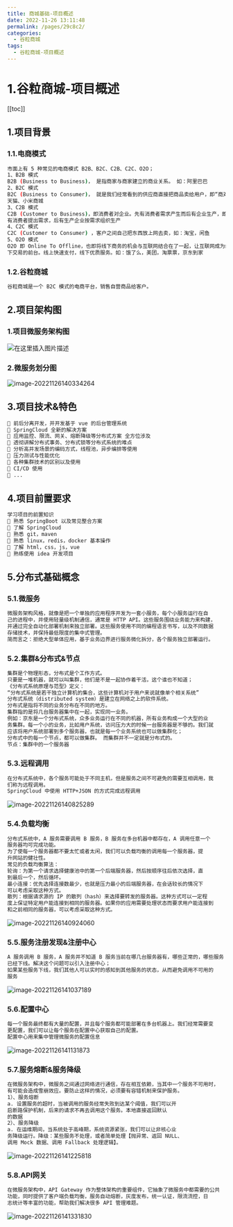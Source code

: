 ```yaml
---
title: 商城基础-项目概述
date: 2022-11-26 13:11:48
permalink: /pages/29c8c2/
categories:
  - 谷粒商城
tags:
  - 谷粒商城-项目概述
---
```

# 1.谷粒商城-项目概述

[[toc]]

## 1.项目背景

### 1.1.电商模式

```sh
市面上有 5 种常见的电商模式 B2B、B2C、C2B、C2C、O2O；
1、B2B 模式
B2B (Business to Business)， 是指商家与商家建立的商业关系。 如：阿里巴巴
2、B2C 模式
B2C (Business to Consumer)， 就是我们经常看到的供应商直接把商品卖给用户，即“商对客” 模式，也就是通常说的商业零售，直接面向消费者销售产品和服务。如：苏宁易购、京东、
天猫、小米商城
3、C2B 模式
C2B (Customer to Business)，即消费者对企业。先有消费者需求产生而后有企业生产，即先
有消费者提出需求，后有生产企业按需求组织生产
4、C2C 模式
C2C (Customer to Consumer) ，客户之间自己把东西放上网去卖，如：淘宝，闲鱼
5、O2O 模式
O2O 即 Online To Offline，也即将线下商务的机会与互联网结合在了一起，让互联网成为线
下交易的前台。线上快速支付，线下优质服务。如：饿了么，美团，淘票票，京东到家
```

### 1.2.谷粒商城

```sh
谷粒商城是一个 B2C 模式的电商平台，销售自营商品给客户。
```

## 2.项目架构图

### 1.项目微服务架构图

![在这里插入图片描述](./assets/1.glsc_project_introduct/2020123018263834.jpg)

### 2.微服务划分图

![image-20221126140334264](./assets/1.glsc_project_introduct/image-20221126140334264.png)

## 3.项目技术&特色

```sh
 前后分离开发，并开发基于 vue 的后台管理系统
 SpringCloud 全新的解决方案
 应用监控、限流、网关、熔断降级等分布式方案 全方位涉及
 透彻讲解分布式事务、分布式锁等分布式系统的难点
 分析高并发场景的编码方式，线程池，异步编排等使用
 压力测试与性能优化
 各种集群技术的区别以及使用
 CI/CD 使用
 ...
```

## 4.项目前置要求

```sh
学习项目的前置知识
 熟悉 SpringBoot 以及常见整合方案
 了解 SpringCloud
 熟悉 git，maven
 熟悉 linux，redis，docker 基本操作
 了解 html，css，js，vue
 熟练使用 idea 开发项目
```

## 5.分布式基础概念

### 5.1.微服务

```sh
微服务架构风格，就像是把一个单独的应用程序开发为一套小服务，每个小服务运行在自
己的进程中，并使用轻量级机制通信，通常是 HTTP API。这些服务围绕业务能力来构建，
并通过完全自动化部署机制来独立部署。这些服务使用不同的编程语言书写，以及不同数据
存储技术，并保持最低限度的集中式管理。
简而言之：拒绝大型单体应用，基于业务边界进行服务微化拆分，各个服务独立部署运行。
```

### 5.2.集群&分布式&节点

```sh
集群是个物理形态，分布式是个工作方式。
只要是一堆机器，就可以叫集群，他们是不是一起协作着干活，这个谁也不知道；
《分布式系统原理与范型》定义：
“分布式系统是若干独立计算机的集合，这些计算机对于用户来说就像单个相关系统”
分布式系统（distributed system）是建立在网络之上的软件系统。
分布式是指将不同的业务分布在不同的地方。
集群指的是将几台服务器集中在一起，实现同一业务。
例如：京东是一个分布式系统，众多业务运行在不同的机器，所有业务构成一个大型的业
务集群。每一个小的业务，比如用户系统，访问压力大的时候一台服务器是不够的。我们就
应该将用户系统部署到多个服务器，也就是每一个业务系统也可以做集群化；
分布式中的每一个节点，都可以做集群。 而集群并不一定就是分布式的。
节点：集群中的一个服务器
```

### 5.3.远程调用

```sh
在分布式系统中，各个服务可能处于不同主机，但是服务之间不可避免的需要互相调用，我
们称为远程调用。
SpringCloud 中使用 HTTP+JSON 的方式完成远程调用
```

![image-20221126140825289](./assets/1.glsc_project_introduct/image-20221126140825289.png)

### 5.4.负载均衡

```sh
分布式系统中，A 服务需要调用 B 服务，B 服务在多台机器中都存在，A 调用任意一个
服务器均可完成功能。
为了使每一个服务器都不要太忙或者太闲，我们可以负载均衡的调用每一个服务器，提
升网站的健壮性。
常见的负载均衡算法：
轮询：为第一个请求选择健康池中的第一个后端服务器，然后按顺序往后依次选择，直
到最后一个，然后循环。
最小连接：优先选择连接数最少，也就是压力最小的后端服务器，在会话较长的情况下
可以考虑采取这种方式。
散列：根据请求源的 IP 的散列（hash）来选择要转发的服务器。这种方式可以一定程
度上保证特定用户能连接到相同的服务器。如果你的应用需要处理状态而要求用户能连接到
和之前相同的服务器，可以考虑采取这种方式。
```



![image-20221126140924060](./assets/1.glsc_project_introduct/image-20221126140924060.png)

### 5.5.服务注册发现&注册中心

```sh
A 服务调用 B 服务，A 服务并不知道 B 服务当前在哪几台服务器有，哪些正常的，哪些服务
已经下线。解决这个问题可以引入注册中心；
如果某些服务下线，我们其他人可以实时的感知到其他服务的状态，从而避免调用不可用的
服务
```

![image-20221126141037189](./assets/1.glsc_project_introduct/image-20221126141037189.png)

### 5.6.配置中心

```sh
每一个服务最终都有大量的配置，并且每个服务都可能部署在多台机器上。我们经常需要变
更配置，我们可以让每个服务在配置中心获取自己的配置。
配置中心用来集中管理微服务的配置信息
```

![image-20221126141131873](./assets/1.glsc_project_introduct/image-20221126141131873.png)

### 5.7.服务熔断&服务降级

```sh
在微服务架构中，微服务之间通过网络进行通信，存在相互依赖，当其中一个服务不可用时，
有可能会造成雪崩效应。要防止这样的情况，必须要有容错机制来保护服务。
1）、服务熔断
a. 设置服务的超时，当被调用的服务经常失败到达某个阈值，我们可以开
启断路保护机制，后来的请求不再去调用这个服务。本地直接返回默认
的数据
2）、服务降级
a. 在运维期间，当系统处于高峰期，系统资源紧张，我们可以让非核心业
务降级运行。降级：某些服务不处理，或者简单处理【抛异常、返回 NULL、
调用 Mock 数据、调用 Fallback 处理逻辑】。
```

![image-20221126141225818](./assets/1.glsc_project_introduct/image-20221126141225818.png)

### 5.8.API网关

```sh
在微服务架构中，API Gateway 作为整体架构的重要组件，它抽象了微服务中都需要的公共
功能，同时提供了客户端负载均衡，服务自动熔断，灰度发布，统一认证，限流流控，日
志统计等丰富的功能，帮助我们解决很多 API 管理难题。
```

![image-20221126141331830](./assets/1.glsc_project_introduct/image-20221126141331830.png)
